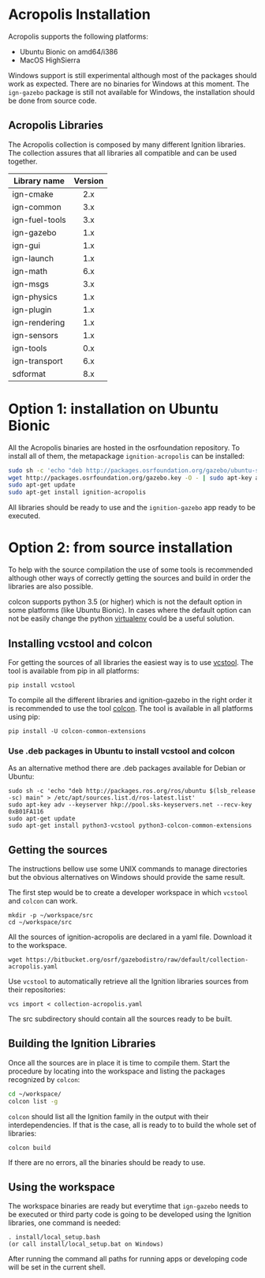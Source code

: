 # Acropolis Installation

Acropolis supports the following platforms:

 * Ubuntu Bionic on amd64/i386
 * MacOS HighSierra

Windows support is still experimental although most of the packages should work
as expected. There are no binaries for Windows at this moment. The `ign-gazebo`
package is still not available for Windows, the installation should be done from
source code.

## Acropolis Libraries

The Acropolis collection is composed by many different Ignition libraries. The
collection assures that all libraries all compatible and can be used together.

| Library name       | Version       |
| ------------------ |:-------------:|
|   ign-cmake        |       2.x     |
|   ign-common       |       3.x     |
|   ign-fuel-tools   |       3.x     |
|   ign-gazebo       |       1.x     |
|   ign-gui          |       1.x     |
|   ign-launch       |       1.x     |
|   ign-math         |       6.x     |
|   ign-msgs         |       3.x     |
|   ign-physics      |       1.x     |
|   ign-plugin       |       1.x     |
|   ign-rendering    |       1.x     |
|   ign-sensors      |       1.x     |
|   ign-tools        |       0.x     |
|   ign-transport    |       6.x     |
|   sdformat         |       8.x     |

# Option 1: installation on Ubuntu Bionic

All the Acropolis binaries are hosted in the osrfoundation repository. To install
all of them, the metapackage `ignition-acropolis` can be installed:

```bash
sudo sh -c 'echo "deb http://packages.osrfoundation.org/gazebo/ubuntu-stable `lsb_release -cs` main" > /etc/apt/sources.list.d/gazebo-stable.list'
wget http://packages.osrfoundation.org/gazebo.key -O - | sudo apt-key add -
sudo apt-get update
sudo apt-get install ignition-acropolis
```

All libraries should be ready to use and  the `ignition-gazebo` app ready to be executed.

# Option 2: from source installation

To help with the source compilation the use of some tools is recommended although
other ways of correctly getting the sources and build in order the libraries are
also possible.

colcon supports python 3.5 (or higher) which is not the default option in some
platforms (like Ubuntu Bionic). In cases where the default option can not be
easily change the python [virtualenv](https://virtualenv.pypa.io/en/latest/)
could be a useful solution.

## Installing vcstool and colcon

For getting the sources of all libraries the easiest way is to use
[vcstool](https://github.com/dirk-thomas/vcstool). The tool is available from pip
in all platforms:

```pip install vcstool```

To compile all the different libraries and ignition-gazebo in the right order
it is recommended to use the tool [colcon](https://colcon.readthedocs.io/en/released/).
The tool is available in all platforms using pip:

```pip install -U colcon-common-extensions```

### Use .deb packages in Ubuntu to install vcstool and colcon

As an alternative method there are .deb packages available for Debian or Ubuntu:

```
sudo sh -c 'echo "deb http://packages.ros.org/ros/ubuntu $(lsb_release -sc) main" > /etc/apt/sources.list.d/ros-latest.list'
sudo apt-key adv --keyserver hkp://pool.sks-keyservers.net --recv-key 0xB01FA116
sudo apt-get update
sudo apt-get install python3-vcstool python3-colcon-common-extensions
```

## Getting the sources

The instructions bellow use some UNIX commands to manage directories but the
obvious alternatives on Windows should provide the same result.

The first step would be to create a developer workspace in which `vcstool` and
`colcon` can work.

```
mkdir -p ~/workspace/src
cd ~/workspace/src
```

All the sources of ignition-acropolis are declared in a yaml file. Download
it to the workspace.

```wget https://bitbucket.org/osrf/gazebodistro/raw/default/collection-acropolis.yaml```

Use `vcstool` to automatically retrieve all the Ignition libraries sources from
their repositories:

```vcs import < collection-acropolis.yaml```

The src subdirectory should contain all the sources ready to be built.

## Building the Ignition Libraries

Once all the sources are in place it is time to compile them. Start the
procedure by locating into the workspace and listing the packages recognized
by `colcon`:

```bash
cd ~/workspace/
colcon list -g
```

`colcon` should list all the Ignition family in the output with their
interdependencies. If that is the case, all is ready to
to build the whole set of libraries:

```colcon build```

If there are no errors, all the binaries should be ready to use.

## Using the workspace

The workspace binaries are ready but everytime that `ign-gazebo` needs to be
executed or third party code is going to be developed using the Ignition
libraries, one command is needed:

```
. install/local_setup.bash
(or call install/local_setup.bat on Windows)
```

After running the command all paths for running apps or developing code
will be set in the current shell.